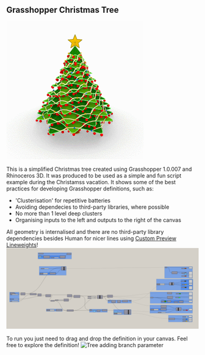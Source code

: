 Grasshopper Christmas Tree
---

![Turntable video of the Christmass tree](/assets/turntable.gif)

This is a simplified Christmas tree created using Grasshopper 1.0.007 and Rhinoceros 3D. It was produced to be used as a simple and fun script example during the Christamss vacation. It shows some of the best practices for developing Grasshopper definitions, such as:
- 'Clusterisation' for repetitive batteries
- Avoiding dependecies to third-party libraries, where possible
- No more than 1 level deep clusters
- Organising inputs to the left and outputs to the right of the canvas

All geometry is internalised and there are no third-party library dependencies besides Human for nicer lines using [Custom Preview Lineweights](https://grasshopperdocs.com/components/human/customPreviewLineweights.html)! 
![Canavas view](/assets/canvas.png)

To run you just need to drag and drop the definition in your canvas. Feel free to explore the definition!
![Tree adding branch parameter](/assets/parameter.gif)
